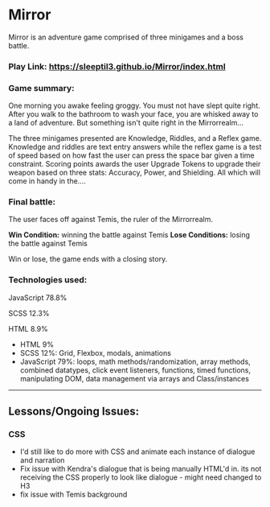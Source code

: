 # Mirror

Mirror is an adventure game comprised of three minigames and a boss battle.

### Play Link: https://sleeptil3.github.io/Mirror/index.html

### Game summary:
One morning you awake feeling groggy. You must not have slept quite right. After you walk to the bathroom to wash your face, you are whisked away to a land of adventure. But something isn't quite right in the Mirrorrealm...

The three minigames presented are Knowledge, Riddles, and a Reflex game. Knowledge and riddles are text entry answers while the reflex game is a test of speed based on how fast the user can press the space bar given a time constraint. Scoring points awards the user Upgrade Tokens to upgrade their weapon based on three stats: Accuracy, Power, and Shielding. All which will come in handy in the....

### Final battle:

The user faces off against Temis, the ruler of the Mirrorrealm.

**Win Condition:** winning the battle against Temis
**Lose Conditions:** losing the battle against Temis

Win or lose, the game ends with a closing story.

### Technologies used:
JavaScript
78.8%
 
SCSS
12.3%
 
HTML
8.9%
- HTML 9%
- SCSS 12%: Grid, Flexbox, modals, animations
- JavaScript 79%: loops, math methods/randomization, array methods, combined datatypes, click event listeners, functions, timed functions, manipulating DOM, data management via arrays and Class/instances
___
## Lessons/Ongoing Issues:
### CSS
- I'd still like to do more with CSS and animate each instance of dialogue and narration
- Fix issue with Kendra's dialogue that is being manually HTML'd in. its not receiving the CSS properly to look like dialogue - might need changed to H3
- fix issue with Temis background
